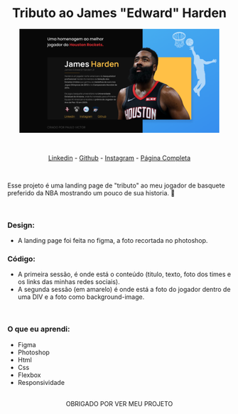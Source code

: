 <h1 align="center"> Tributo ao James "Edward" Harden </h1>

<p align="center">
<img src="./assets/thumb.png" width="450px" heigh="450px" > 
</p>

<br>

<p align="center">
<a target="_blank" href="https://www.linkedin.com/in/paulopbi/">Linkedin</a> -
<a target="_blank" href="https://github.com/paulopbi">Github</a> -
<a target="_blank" href="https://www.instagram.com/paulopbi_/">Instagram</a> -
<a target="_blank" href="https://paulopbi.github.io/harden-tributo/">Página Completa</a>
</p>

<br>

Esse projeto é uma landing page de "tributo" ao meu jogador de basquete preferido da NBA mostrando um pouco de sua historia. 🏀

<br>

### Design:

- A landing page foi feita no figma, a foto recortada no photoshop.

### Código:

- A primeira sessão, é onde está o conteúdo (titulo, texto, foto dos times e os links das minhas redes sociais).
- A segunda sessão (em amarelo) é onde está a foto do jogador dentro de uma DIV e a foto como background-image.

<br>

### O que eu aprendi:

- Figma
- Photoshop
- Html
- Css
- Flexbox
- Responsividade
  <br><br>

<p align="center">
OBRIGADO POR VER MEU PROJETO
</p>
